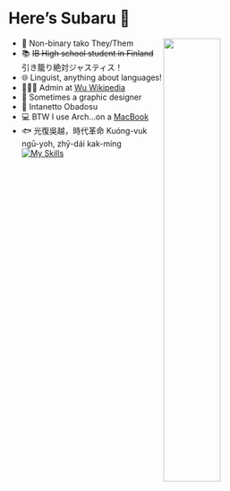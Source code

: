 # Here’s Subaru 🐙
<a href="https://github.com/Subaruphoe?tab=repositories" >
  <img align=right width="45%" src="https://github-readme-stats.vercel.app/api?username=subaruphoe&show_icons=true&theme=default" />
</a>

- 🌠 Non-binary tako They/Them
- 📚 ~~IB High school student in Finland~~ 引き籠り絶対ジャスティス！
- 🌐 Linguist, anything about languages!
- 🧑🏼‍💼 Admin at [Wu Wikipedia](https://wuu.wikipedia.org)
- 🎨 Sometimes a graphic designer
- 💊 Intanetto Obadosu
- 💻 BTW I use Arch...on a [MacBook](https://github.com/AsahiLinux)
- 🐟 光復吳越，時代革命 Kuóng-vuk ngū-yoh, zhȳ-dái kak-míng
[![My Skills](https://skillicons.dev/icons?i=linux,html,python,css,cpp,git,md,ps,ai,twitter)](https://skillicons.dev)

